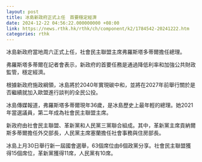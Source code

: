 ```yaml
---
layout: post
title: 冰島新政府正式上任　首要穩定經濟
date: 2024-12-22 04:56:22.000000000 +08:00
link: https://news.rthk.hk/rthk/ch/component/k2/1784542-20241222.htm
categories: rthk
---
```


冰島新政府當地周六正式上任，社會民主聯盟主席弗羅斯塔多蒂爾擔任總理。

弗羅斯塔多蒂爾在記者會表示，新政府的首要任務是通過降低利率和加強公共財政監管，穩定經濟。

根據新政府施政綱領，冰島將於2040年實現碳中和，並將在2027年前舉行關於是否繼續就加入歐盟進行談判的全民公投。

冰島傳媒報道，弗羅斯塔多蒂爾現年36歲，是冰島歷史上最年輕的總理。她2021年當選議員，第二年成為社會民主聯盟主席。

新政府由社會民主聯盟、革新黨和人民黨三黨聯合組成。其中，革新黨主席貢納爾斯多蒂爾擔任外交部長，人民黨主席塞蘭擔任社會事務與住房部長。

冰島上月30日舉行新一屆國會選舉，63個席位由6個政黨分享。社會民主聯盟獲得15個席位，革新黨獲得11席，人民黨有10席。

